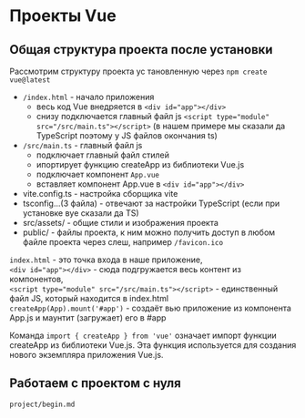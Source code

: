 # Проекты Vue

## Общая структура проекта после установки
Рассмотрим структуру проекта ус тановленную через `npm create vue@latest`
- `/index.html` - начало приложения
  - весь код Vue внедряется в `<div id="app"></div>`
  - снизу подключается главный файл js `<script type="module" src="/src/main.ts"></script>` (в нашем примере мы сказали да TypeScript поэтому у JS файлов окончания ts)
- `/src/main.ts` - главный файл js
  - подключает главный файл стилей
  - ипортирует функцию createApp из библиотеки Vue.js
  - подключает компонент `App.vue`
  - вставляет компонент App.vue в `<div id="app"></div>`
- vite.config.ts - настройка сборщика vite
- tsconfig...(3 файла) - отвечают за настройки TypeScript (если при установке вуе сказали да TS)
- src/assets/ - общие стили и изображения проекта
- public/ - файлы проекта, к ним можно получить доступ в любом файле проекта через слеш, например `/favicon.ico`

`index.html` - это точка входа в наше приложение,  
`<div id="app"></div>` - сюда подгружается весь контент из компонентов,  
`<script type="module" src="/src/main.ts"></script>` - единственный файл JS, который находится в index.html  
`createApp(App).mount('#app')` - создаёт вью приложение из компонента App.js и маунтит (загружает) его в #app

Команда `import { createApp } from 'vue'` означает импорт функции createApp из библиотеки Vue.js. Эта функция используется для создания нового экземпляра приложения Vue.js.

## Работаем с проектом с нуля
`project/begin.md`
